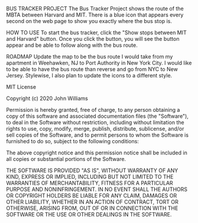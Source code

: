 BUS TRACKER PROJECT 
The Bus Tracker Project shows the route of the MBTA between Harvard and MIT. There is a blue icon that appears every second on the web page to show you exactly where the bus stop is. 

HOW TO USE
To start the bus tracker, click the "Show stops between MIT and Harvard" button. Once you click the button, you will see the button appear and be able to follow along with the bus route. 

ROADMAP
Update the map to be the bus route I would take from my apartment in Weehawken, NJ to Port Authority in New York City. I would like to be able to have the bus route than reverse and go from NYC to New Jersey. Stylewise, I also plan to update the icons to a different style. 

MIT License

Copyright (c) 2020 John Williams

Permission is hereby granted, free of charge, to any person obtaining a copy
of this software and associated documentation files (the "Software"), to deal
in the Software without restriction, including without limitation the rights
to use, copy, modify, merge, publish, distribute, sublicense, and/or sell
copies of the Software, and to permit persons to whom the Software is
furnished to do so, subject to the following conditions:

The above copyright notice and this permission notice shall be included in all
copies or substantial portions of the Software.

THE SOFTWARE IS PROVIDED "AS IS", WITHOUT WARRANTY OF ANY KIND, EXPRESS OR
IMPLIED, INCLUDING BUT NOT LIMITED TO THE WARRANTIES OF MERCHANTABILITY,
FITNESS FOR A PARTICULAR PURPOSE AND NONINFRINGEMENT. IN NO EVENT SHALL THE
AUTHORS OR COPYRIGHT HOLDERS BE LIABLE FOR ANY CLAIM, DAMAGES OR OTHER
LIABILITY, WHETHER IN AN ACTION OF CONTRACT, TORT OR OTHERWISE, ARISING FROM,
OUT OF OR IN CONNECTION WITH THE SOFTWARE OR THE USE OR OTHER DEALINGS IN THE
SOFTWARE.